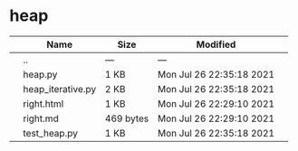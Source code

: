 heap
====

<table><thead><tr class="header"><th></th><th>Name</th><th>Size</th><th>Modified</th><th></th></tr></thead><tbody><tr class="odd"><td></td><td><span class="goup">..</span></td><td>—</td><td>—</td><td></td></tr><tr class="even"><td></td><td><span class="name">heap.py</span></td><td>1 KB</td><td>Mon Jul 26 22:35:18 2021</td><td></td></tr><tr class="odd"><td></td><td><span class="name">heap_iterative.py</span></td><td>2 KB</td><td>Mon Jul 26 22:35:18 2021</td><td></td></tr><tr class="even"><td></td><td><span class="name">right.html</span></td><td>1 KB</td><td>Mon Jul 26 22:29:10 2021</td><td></td></tr><tr class="odd"><td></td><td><span class="name">right.md</span></td><td>469 bytes</td><td>Mon Jul 26 22:29:10 2021</td><td></td></tr><tr class="even"><td></td><td><span class="name">test_heap.py</span></td><td>1 KB</td><td>Mon Jul 26 22:35:18 2021</td><td></td></tr></tbody></table>
